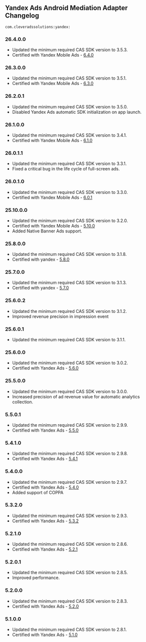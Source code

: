 ## Yandex Ads Android Mediation Adapter Changelog
`com.cleveradssolutions:yandex:`

### 26.4.0.0
- Updated the minimum required CAS SDK version to 3.5.3.
- Certified with Yandex Mobile Ads - [6.4.0](https://github.com/yandexmobile/yandex-ads-sdk-android/blob/master/changelogs/mobileads/CHANGELOG.md)

### 26.3.0.0
- Updated the minimum required CAS SDK version to 3.5.1.
- Certified with Yandex Mobile Ads - [6.3.0](https://github.com/yandexmobile/yandex-ads-sdk-android/blob/master/changelogs/mobileads/CHANGELOG.md)

### 26.2.0.1
- Updated the minimum required CAS SDK version to 3.5.0.
- Disabled Yandex Ads automatic SDK initialization on app launch.

### 26.1.0.0
- Updated the minimum required CAS SDK version to 3.4.1.
- Certified with Yandex Mobile Ads - [6.1.0](https://github.com/yandexmobile/yandex-ads-sdk-android/blob/master/changelogs/mobileads/CHANGELOG.md)

### 26.0.1.1
- Updated the minimum required CAS SDK version to 3.3.1.
- Fixed a critical bug in the life cycle of full-screen ads.

### 26.0.1.0
- Updated the minimum required CAS SDK version to 3.3.0.
- Certified with Yandex Mobile Ads - [6.0.1](https://github.com/yandexmobile/yandex-ads-sdk-android/blob/master/changelogs/mobileads/CHANGELOG.md)

### 25.10.0.0
- Updated the minimum required CAS SDK version to 3.2.0.
- Certified with Yandex Mobile Ads - [5.10.0](https://github.com/yandexmobile/yandex-ads-sdk-android/blob/master/changelogs/mobileads/CHANGELOG.md)
- Added Native Banner Ads support.

### 25.8.0.0
- Updated the minimum required CAS SDK version to 3.1.8.
- Certified with yandex - [5.8.0](https://github.com/yandexmobile/yandex-ads-sdk-android/blob/master/changelogs/mobileads/CHANGELOG.md)

### 25.7.0.0
- Updated the minimum required CAS SDK version to 3.1.3.
- Certified with yandex - [5.7.0](https://github.com/yandexmobile/yandex-ads-sdk-android/blob/master/changelogs/mobileads/CHANGELOG.md)

### 25.6.0.2
- Updated the minimum required CAS SDK version to 3.1.2.
- Improved revenue precision in impression event

### 25.6.0.1
- Updated the minimum required CAS SDK version to 3.1.1.

### 25.6.0.0
- Updated the minimum required CAS SDK version to 3.0.2.
- Certified with Yandex Ads - [5.6.0](https://github.com/yandexmobile/yandex-ads-sdk-android/blob/master/changelogs/mobileads/CHANGELOG.md)

### 25.5.0.0
- Updated the minimum required CAS SDK version to 3.0.0.
- Increased precision of ad revenue value for automatic analytics collection.

### 5.5.0.1
- Updated the minimum required CAS SDK version to 2.9.9.
- Certified with Yandex Ads - [5.5.0](https://github.com/yandexmobile/yandex-ads-sdk-android/blob/master/changelogs/mobileads/CHANGELOG.md)

### 5.4.1.0
- Updated the minimum required CAS SDK version to 2.9.8.
- Certified with Yandex Ads - [5.4.1](https://github.com/yandexmobile/yandex-ads-sdk-android/blob/master/changelogs/mobileads/CHANGELOG.md)

### 5.4.0.0
- Updated the minimum required CAS SDK version to 2.9.7.
- Certified with Yandex Ads - [5.4.0](https://github.com/yandexmobile/yandex-ads-sdk-android/blob/master/SDK/mobileads/CHANGELOG.md)
- Added support of COPPA

### 5.3.2.0
- Updated the minimum required CAS SDK version to 2.9.3.
- Certified with Yandex Ads - [5.3.2](https://github.com/yandexmobile/yandex-ads-sdk-android/blob/master/SDK/mobileads/CHANGELOG.md)

### 5.2.1.0
- Updated the minimum required CAS SDK version to 2.8.6.
- Certified with Yandex Ads - [5.2.1](https://github.com/yandexmobile/yandex-ads-sdk-android/blob/master/SDK/mobileads/CHANGELOG.md)

### 5.2.0.1
- Updated the minimum required CAS SDK version to 2.8.5.
- Improved performance.

### 5.2.0.0
- Updated the minimum required CAS SDK version to 2.8.3.
- Certified with Yandex Ads - [5.2.0](https://github.com/yandexmobile/yandex-ads-sdk-android/blob/master/SDK/mobileads/CHANGELOG.md)

### 5.1.0.0
- Updated the minimum required CAS SDK version to 2.8.1.
- Certified with Yandex Ads - [5.1.0](https://github.com/yandexmobile/yandex-ads-sdk-android/blob/master/SDK/mobileads/CHANGELOG.md)